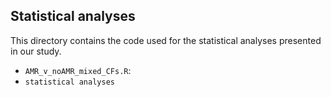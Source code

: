 ## Statistical analyses

This directory contains the code used for the statistical analyses presented in our study.

* `AMR_v_noAMR_mixed_CFs.R`:  
* `statistical analyses`
